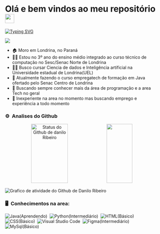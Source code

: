 # Olá e bem vindos ao meu repositório <img src="https://user-images.githubusercontent.com/54871373/218266461-db91e064-5ffd-4976-afa1-8d6f679464cc.gif" width="30">

[![Typing SVG](https://readme-typing-svg.herokuapp.com/?color=f5f5f7&size=38&left=true&vCenter=true&width=1000&lines=Meu+nome+é+Danilo+Ribeiro;Tenho+16+anos;E+esse+é+meu+Portifólio;Bem+vindo)](https://git.io/typing-svg)

[<img src="https://img.shields.io/badge/linkedin-0665d2?style=flat-square&logo=linkedin&logoColor=white" />](https://www.linkedin.com/in/danilo-ribeiro-142962274/)

- 🏠 Moro em Londrina, no Paraná
- 👨‍🎓 Estou no 3º ano do ensino médio integrado ao curso técnico de computação no Sesc/Senac Norte de Londrina
- 👨‍💻 Busco cursar Ciencia de dados e Inteligência artificial na Universidade estadual de Londrina(UEL)
- 🧠 Atualmente fazendo o curso empregatech de formação em Java ofertado pelo Senac Centro de Londrina
- 🤔 Buscando sempre conhecer mais da área de programação e a area Tech no geral
- 👔 Inexperiente na area no momento mas buscando emprego e experiência a todo momento

### ⚙️ &nbsp;Analises do Github

<div align="center">  
  <img width="49%" height="195px"  src="https://github-readme-stats.vercel.app/api?username=D53261&show_icons=true&count_private=true&hide_border=true&title_color=0865d1&icon_color=0865d1&text_color=ffffff&bg_color=0d1118" alt="Status do Github de danilo Ribeiro"/> 
  <img width="41%" height="195px" src="https://github-readme-stats.vercel.app/api/top-langs/?username=D53261&layout=compact&hide_border=true&title_color=0865d1&text_color=0865d1&bg_color=0d1118"/>
</div>

![Grafico de atividade do Github de Danilo Ribeiro](https://github-readme-activity-graph.vercel.app/graph?username=D53261&bg_color=0d1118&color=f5f5f7&line=0665d1&point=f5f5f7&area=true)

### 🖥 &nbsp;Conhecimentos na area: 

![Java(Aprendendo)](https://img.shields.io/badge/-Java(Aprendendo)-000000?style=flat&logo=Java)&nbsp;
![Python(Intermediário)](https://img.shields.io/badge/-Python(Intermediário)-000000?style=flat&logo=python)&nbsp;
![HTML(Básico)](https://img.shields.io/badge/-HTML(Básico)-000000?style=flat&logo=HTML5)&nbsp;
![CSS(Básico)](https://img.shields.io/badge/-CSS(Básico)-000000?style=flat&logo=CSS3&logoColor=1572B6)&nbsp;
![Visual Studio Code](https://img.shields.io/badge/-VSCode-000000?style=flat&logo=visual-studio-code&logoColor=007ACC)&nbsp;
![Figma(Intermediário)](https://img.shields.io/badge/-figma(Intermediário)-000000?style=flat&logo=figma)&nbsp;
![MySql(Básico)](https://img.shields.io/badge/-MySql(Básico)-000000?style=flat&logo=mysql)&nbsp;
